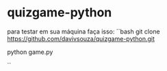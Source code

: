 # quizgame-python

para testar em sua máquina faça isso:
``bash 
  git clone https://github.com/davivsouza/quizgame-python.git
  
  python game.py
  
``
